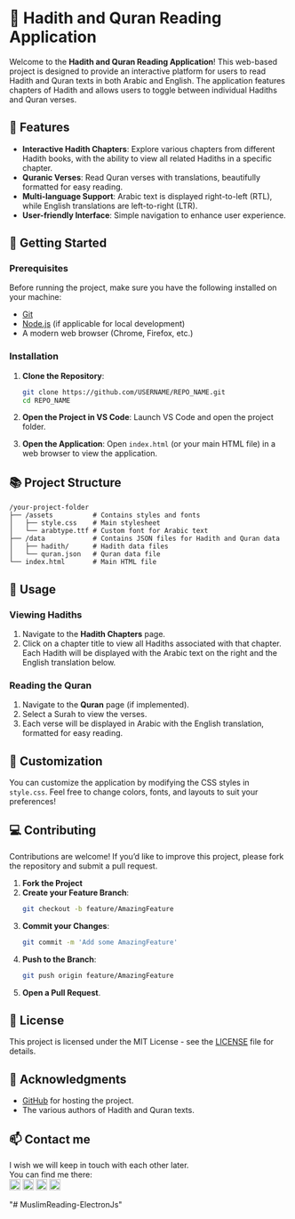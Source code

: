 # 📖 Hadith and Quran Reading Application

Welcome to the **Hadith and Quran Reading Application**! This web-based project is designed to provide an interactive platform for users to read Hadith and Quran texts in both Arabic and English. The application features chapters of Hadith and allows users to toggle between individual Hadiths and Quran verses.

## 🌟 Features

- **Interactive Hadith Chapters**: Explore various chapters from different Hadith books, with the ability to view all related Hadiths in a specific chapter.
- **Quranic Verses**: Read Quran verses with translations, beautifully formatted for easy reading.
- **Multi-language Support**: Arabic text is displayed right-to-left (RTL), while English translations are left-to-right (LTR).
- **User-friendly Interface**: Simple navigation to enhance user experience.

## 🚀 Getting Started

### Prerequisites

Before running the project, make sure you have the following installed on your machine:

- [Git](https://git-scm.com/)
- [Node.js](https://nodejs.org/) (if applicable for local development)
- A modern web browser (Chrome, Firefox, etc.)

### Installation

1. **Clone the Repository**:
   ```bash
   git clone https://github.com/USERNAME/REPO_NAME.git
   cd REPO_NAME
   ```

2. **Open the Project in VS Code**:
   Launch VS Code and open the project folder.

3. **Open the Application**:
   Open `index.html` (or your main HTML file) in a web browser to view the application.

## 📚 Project Structure

```
/your-project-folder
├── /assets          # Contains styles and fonts
│   ├── style.css    # Main stylesheet
│   └── arabtype.ttf # Custom font for Arabic text
├── /data            # Contains JSON files for Hadith and Quran data
│   ├── hadith/      # Hadith data files
│   └── quran.json   # Quran data file
└── index.html       # Main HTML file
```

## 📄 Usage

### Viewing Hadiths

1. Navigate to the **Hadith Chapters** page.
2. Click on a chapter title to view all Hadiths associated with that chapter. Each Hadith will be displayed with the Arabic text on the right and the English translation below.

### Reading the Quran

1. Navigate to the **Quran** page (if implemented).
2. Select a Surah to view the verses.
3. Each verse will be displayed in Arabic with the English translation, formatted for easy reading.

## 🎨 Customization

You can customize the application by modifying the CSS styles in `style.css`. Feel free to change colors, fonts, and layouts to suit your preferences!

## 💻 Contributing

Contributions are welcome! If you’d like to improve this project, please fork the repository and submit a pull request. 

1. **Fork the Project**
2. **Create your Feature Branch**:
   ```bash
   git checkout -b feature/AmazingFeature
   ```
3. **Commit your Changes**:
   ```bash
   git commit -m 'Add some AmazingFeature'
   ```
4. **Push to the Branch**:
   ```bash
   git push origin feature/AmazingFeature
   ```
5. **Open a Pull Request**.

## 🤝 License

This project is licensed under the MIT License - see the [LICENSE](LICENSE) file for details.

## 📝 Acknowledgments

- [GitHub](https://github.com/) for hosting the project.
- The various authors of Hadith and Quran texts.

## 📫 Contact me
I wish we will keep in touch with each other later. 
<br/>
You can find me there: </br>
[<img src='https://www.pngall.com/wp-content/uploads/2016/07/Linkedin-Download-PNG.png' alt='linkedin' height='20'>](https://www.linkedin.com/in/ahmed-bughra/) [<img src='https://cdn.jsdelivr.net/npm/simple-icons@3.0.1/icons/github.svg' alt='github' height='20'>](https://github.com/Uycoder)
[<img src='https://encrypted-tbn0.gstatic.com/images?q=tbn:ANd9GcRYcIooQ9bkjqGM1p-kwFPb0h4zZEVDzzRS3uhdg1sySKkvvNTE_wm5WTQWK36k7LH744w&usqp=CAU' alt='hackerrank' height='20'>](https://www.hackerrank.com/ahmedbughra)  [<img src='https://upload.wikimedia.org/wikipedia/commons/thumb/e/ef/Stack_Overflow_icon.svg/768px-Stack_Overflow_icon.svg.png' alt='stackoverflow' height='20'>](https://stackoverflow.com/users/16111723/ahmad-ali)




"# MuslimReading-ElectronJs" 
